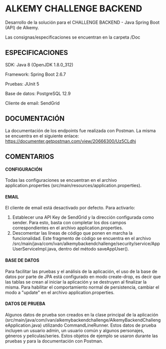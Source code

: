 # ALKEMY CHALLENGE BACKEND

Desarrollo de la solución para el CHALLENGE BACKEND - Java Spring Boot (API) de Alkemy.

Las consignas/especificaciones se encuentran en la carpeta /Doc

## ESPECIFICACIONES

SDK: Java 8 (OpenJDK 1.8.0_312)

Framework: Spring Boot 2.6.7

Pruebas: JUnit 5

Base de datos: PostgreSQL 12.9

Cliente de email: SendGrid

## DOCUMENTACIÓN

La documentación de los endpoints fue realizada con Postman. La misma se encuentra en el siguiente enlace: https://documenter.getpostman.com/view/20666300/Uz5CLdhj

## COMENTARIOS

#### CONFIGURACIÓN

Todas las configuraciones se encuentran en el archivo application.properties (src/main/resources/application.properties).

#### EMAIL

El cliente de email está desactivado por defecto. Para activarlo:

1) Establecer una API Key de SendGrid y la dirección configurada como sender. Para esto, basta con completar los dos campos correspondientes en el archivo application.properties.
2) Descomentar las líneas de código que ponen en marcha la funcionalidad. Este fragmento de código se encuentra en el archivo /src/main/java/com/ivan/alkemybackendchallenge/security/service/AppUserServiceImpl.java, dentro del método saveAppUser().

#### BASE DE DATOS

Para facilitar las pruebas y el análisis de la aplicación, el uso de la base de datos por parte de JPA está configurado en modo create-drop, es decir que las tablas se crean al iniciar la aplicación y se destruyen al finalizar la misma. Para habilitar el comportamiento normal de persistencia, cambiar el modo a "update" en el archivo application.properties.

#### DATOS DE PRUEBA

Algunos datos de prueba son creados en la clase principal de la aplicación (src/main/java/com/ivan/alkemybackendchallenge/AlkemyBackendChallengeApplication.java) utilizando CommandLineRunner. Estos datos de prueba incluyen un usuario admin, un usuario común y algunos personajes, géneros y películas/series. Estos objetos de ejemplo se usaron durante las pruebas y para la documentación con Postman.

